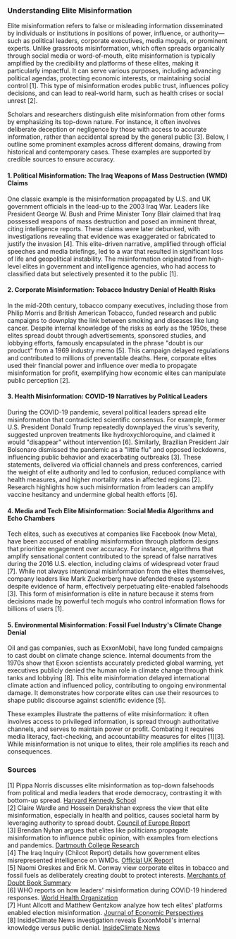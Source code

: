 ### Understanding Elite Misinformation

Elite misinformation refers to false or misleading information disseminated by individuals or institutions in positions of power, influence, or authority—such as political leaders, corporate executives, media moguls, or prominent experts. Unlike grassroots misinformation, which often spreads organically through social media or word-of-mouth, elite misinformation is typically amplified by the credibility and platforms of these elites, making it particularly impactful. It can serve various purposes, including advancing political agendas, protecting economic interests, or maintaining social control [1]. This type of misinformation erodes public trust, influences policy decisions, and can lead to real-world harm, such as health crises or social unrest [2].

Scholars and researchers distinguish elite misinformation from other forms by emphasizing its top-down nature. For instance, it often involves deliberate deception or negligence by those with access to accurate information, rather than accidental spread by the general public [3]. Below, I outline some prominent examples across different domains, drawing from historical and contemporary cases. These examples are supported by credible sources to ensure accuracy.

#### 1. Political Misinformation: The Iraq Weapons of Mass Destruction (WMD) Claims
One classic example is the misinformation propagated by U.S. and UK government officials in the lead-up to the 2003 Iraq War. Leaders like President George W. Bush and Prime Minister Tony Blair claimed that Iraq possessed weapons of mass destruction and posed an imminent threat, citing intelligence reports. These claims were later debunked, with investigations revealing that evidence was exaggerated or fabricated to justify the invasion [4]. This elite-driven narrative, amplified through official speeches and media briefings, led to a war that resulted in significant loss of life and geopolitical instability. The misinformation originated from high-level elites in government and intelligence agencies, who had access to classified data but selectively presented it to the public [1].

#### 2. Corporate Misinformation: Tobacco Industry Denial of Health Risks
In the mid-20th century, tobacco company executives, including those from Philip Morris and British American Tobacco, funded research and public campaigns to downplay the link between smoking and diseases like lung cancer. Despite internal knowledge of the risks as early as the 1950s, these elites spread doubt through advertisements, sponsored studies, and lobbying efforts, famously encapsulated in the phrase "doubt is our product" from a 1969 industry memo [5]. This campaign delayed regulations and contributed to millions of preventable deaths. Here, corporate elites used their financial power and influence over media to propagate misinformation for profit, exemplifying how economic elites can manipulate public perception [2].

#### 3. Health Misinformation: COVID-19 Narratives by Political Leaders
During the COVID-19 pandemic, several political leaders spread elite misinformation that contradicted scientific consensus. For example, former U.S. President Donald Trump repeatedly downplayed the virus's severity, suggested unproven treatments like hydroxychloroquine, and claimed it would "disappear" without intervention [6]. Similarly, Brazilian President Jair Bolsonaro dismissed the pandemic as a "little flu" and opposed lockdowns, influencing public behavior and exacerbating outbreaks [3]. These statements, delivered via official channels and press conferences, carried the weight of elite authority and led to confusion, reduced compliance with health measures, and higher mortality rates in affected regions [2]. Research highlights how such misinformation from leaders can amplify vaccine hesitancy and undermine global health efforts [6].

#### 4. Media and Tech Elite Misinformation: Social Media Algorithms and Echo Chambers
Tech elites, such as executives at companies like Facebook (now Meta), have been accused of enabling misinformation through platform designs that prioritize engagement over accuracy. For instance, algorithms that amplify sensational content contributed to the spread of false narratives during the 2016 U.S. election, including claims of widespread voter fraud [7]. While not always intentional misinformation from the elites themselves, company leaders like Mark Zuckerberg have defended these systems despite evidence of harm, effectively perpetuating elite-enabled falsehoods [3]. This form of misinformation is elite in nature because it stems from decisions made by powerful tech moguls who control information flows for billions of users [1].

#### 5. Environmental Misinformation: Fossil Fuel Industry's Climate Change Denial
Oil and gas companies, such as ExxonMobil, have long funded campaigns to cast doubt on climate change science. Internal documents from the 1970s show that Exxon scientists accurately predicted global warming, yet executives publicly denied the human role in climate change through think tanks and lobbying [8]. This elite misinformation delayed international climate action and influenced policy, contributing to ongoing environmental damage. It demonstrates how corporate elites can use their resources to shape public discourse against scientific evidence [5].

These examples illustrate the patterns of elite misinformation: it often involves access to privileged information, is spread through authoritative channels, and serves to maintain power or profit. Combating it requires media literacy, fact-checking, and accountability measures for elites [1][3]. While misinformation is not unique to elites, their role amplifies its reach and consequences.

### Sources
[1] Pippa Norris discusses elite misinformation as top-down falsehoods from political and media leaders that erode democracy, contrasting it with bottom-up spread. [Harvard Kennedy School](https://www.hks.harvard.edu/faculty-research/policy-topics/democracy-governance/elite-misinformation)  
[2] Claire Wardle and Hossein Derakhshan express the view that elite misinformation, especially in health and politics, causes societal harm by leveraging authority to spread doubt. [Council of Europe Report](https://rm.coe.int/information-disorder-toward-an-interdisciplinary-framework-for-researc/168076277c)  
[3] Brendan Nyhan argues that elites like politicians propagate misinformation to influence public opinion, with examples from elections and pandemics. [Dartmouth College Research](https://www.dartmouth.edu/~nyhan/elite-misinformation.pdf)  
[4] The Iraq Inquiry (Chilcot Report) details how government elites misrepresented intelligence on WMDs. [Official UK Report](https://www.gov.uk/government/publications/the-report-of-the-iraq-inquiry)  
[5] Naomi Oreskes and Erik M. Conway view corporate elites in tobacco and fossil fuels as deliberately creating doubt to protect interests. [Merchants of Doubt Book Summary](https://www.merchantsofdoubt.org/)  
[6] WHO reports on how leaders' misinformation during COVID-19 hindered responses. [World Health Organization](https://www.who.int/news/item/23-09-2020-managing-the-covid-19-infodemic-promoting-healthy-behaviours-and-mitigating-the-harm-from-misinformation-and-disinformation)  
[7] Hunt Allcott and Matthew Gentzkow analyze how tech elites' platforms enabled election misinformation. [Journal of Economic Perspectives](https://www.aeaweb.org/articles?id=10.1257/jep.31.2.211)  
[8] InsideClimate News investigation reveals ExxonMobil's internal knowledge versus public denial. [InsideClimate News](https://insideclimatenews.org/project/exxon-the-road-not-taken/)